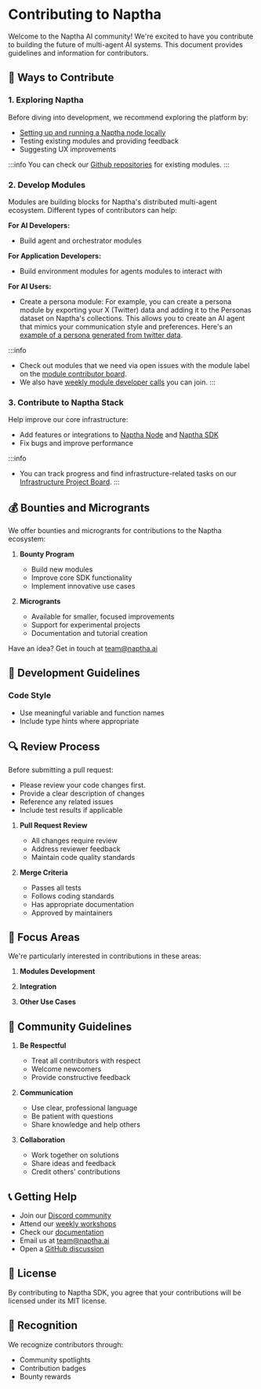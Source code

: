 # Contributing to Naptha

Welcome to the Naptha AI community! We're excited to have you contribute to building the future of multi-agent AI systems. This document provides guidelines and information for contributors.

## 🌟 Ways to Contribute

### 1. Exploring Naptha
Before diving into development, we recommend exploring the platform by:
- [Setting up and running a Naptha node locally](https://github.com/NapthaAI/node)
- Testing existing modules and providing feedback
- Suggesting UX improvements

:::info
You can check our [Github repositories](https://github.com/orgs/NapthaAI/repositories?type=all) for existing modules.
:::

### 2. Develop Modules
Modules are building blocks for Naptha's distributed multi-agent ecosystem. Different types of contributors can help:

**For AI Developers:**
- Build agent and orchestrator modules

**For Application Developers:**
- Build environment modules for agents modules to interact with

**For AI Users:**
- Create a persona module:
  For example, you can create a persona module by exporting your X (Twitter) data and adding it to the Personas dataset on Naptha's collections. This allows you to create an AI agent that mimics your communication style and preferences. Here's an [example of a persona generated from twitter data](https://huggingface.co/collections/NapthaAI/twitter-personas-673468b711e26ee8df2e36d6).

:::info
- Check out modules that we need via open issues with the module label on the [module contributor board](https://github.com/orgs/NapthaAI/projects/3/views/1).
- We also have [weekly module developer calls](https://naptha.ai/events) you can join.
:::

### 3. Contribute to Naptha Stack
Help improve our core infrastructure:
- Add features or integrations to [Naptha Node](https://github.com/NapthaAI/node) and [Naptha SDK](https://github.com/NapthaAI/naptha-sdk)
- Fix bugs and improve performance

:::info
- You can track progress and find infrastructure-related tasks on our [Infrastructure Project Board](https://github.com/orgs/NapthaAI/projects/2/views/1).
:::

<!-- ### 4. Build Applications
- Create applications using existing modules
- Share example projects and use cases
- Integrate Naptha with other tools and platforms -->

## 💰 Bounties and Microgrants

We offer bounties and microgrants for contributions to the Naptha ecosystem:

1. **Bounty Program**
   - Build new modules
   - Improve core SDK functionality
   - Implement innovative use cases

2. **Microgrants**
   - Available for smaller, focused improvements
   - Support for experimental projects
   - Documentation and tutorial creation

Have an idea? Get in touch at [team@naptha.ai](mailto:team@naptha.ai)


## 📝 Development Guidelines

### Code Style
- Use meaningful variable and function names
- Include type hints where appropriate


## 🔍 Review Process

Before submitting a pull request: 
- Please review your code changes first.
- Provide a clear description of changes
- Reference any related issues
- Include test results if applicable


1. **Pull Request Review**
   - All changes require review
   - Address reviewer feedback
   - Maintain code quality standards

2. **Merge Criteria**
   - Passes all tests
   - Follows coding standards
   - Has appropriate documentation
   - Approved by maintainers

## 🎯 Focus Areas

We're particularly interested in contributions in these areas:

1. **Modules Development**
   
2. **Integration**
   
3. **Other Use Cases**


## 🤝 Community Guidelines

1. **Be Respectful**
   - Treat all contributors with respect
   - Welcome newcomers
   - Provide constructive feedback

2. **Communication**
   - Use clear, professional language
   - Be patient with questions
   - Share knowledge and help others

3. **Collaboration**
   - Work together on solutions
   - Share ideas and feedback
   - Credit others' contributions
   
## 📞 Getting Help

- Join our [Discord community](https://naptha.ai/community)
- Attend our [weekly workshops](https://naptha.ai/events)
- Check our [documentation](https://docs.naptha.ai)
- Email us at [team@naptha.ai](mailto:team@naptha.ai)
- Open a [GitHub discussion](https://github.com/NapthaAI/naptha-sdk/issues)

## 📜 License

By contributing to Naptha SDK, you agree that your contributions will be licensed under its MIT license.

## 🎉 Recognition

We recognize contributors through:
- Community spotlights
- Contribution badges
- Bounty rewards